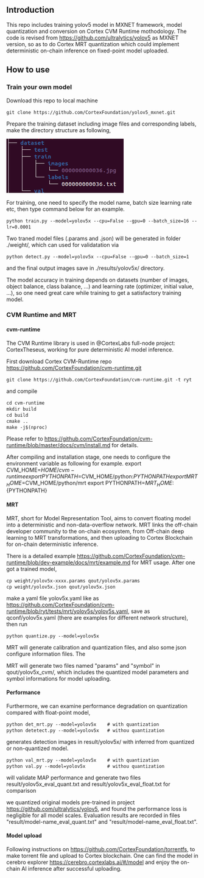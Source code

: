 ## Introduction
This repo includes training yolov5 model in MXNET framework, model quantization and conversion on Cortex CVM Runtime mothodology. The code is revised from https://github.com/ultralytics/yolov5 as MXNET version, so as to do Cortex MRT quantization which could implement deterministic on-chain inference on fixed-point model uploaded.
## How to use
### Train your own model
Download this repo to local machine

    git clone https://github.com/CortexFoundation/yolov5_mxnet.git 

Prepare the training dataset including image files and corresponding labels, make the directory structure as following,

![dataset directory structure](https://github.com/CortexFoundation/yolov5_mxnet/blob/main/src/tree.jpg)

For training, one need to specify the model name, batch size learning rate etc, then type command below for an example.

    python train.py --model=yolov5x --cpu=False --gpu=0 --batch_size=16 --lr=0.0001

Two traned model files (.params and .json) will be generated in folder ./weight/, which can used for validatation via 

    python detect.py --model=yolov5x --cpu=False --gpu=0 --batch_size=1

and the final output images save in ./results/yolov5x/ directory.

The model accuracy in training depends on datasets (number of images, object balance, class balance, ...) and learning rate (optimizer, initial value, ...), so one need great care while training to get a satisfactory training model.

### CVM Runtime and MRT
#### cvm-runtime

The CVM Runtime library is used in @CortexLabs full-node project: CortexTheseus, working for pure deterministic AI model inference.

First download Cortex CVM-Runtime repo https://github.com/CortexFoundation/cvm-runtime.git

    git clone https://github.com/CortexFoundation/cvm-runtime.git -t ryt

and compile

    cd cvm-runtime
    mkdir build
    cd build
    cmake ..
    make -j$(nproc)

Please refer to https://github.com/CortexFoundation/cvm-runtime/blob/master/docs/cvm/install.md for details.

After compiling and installation stage, one needs to configure the environment variable as following for example.
    export CVM_HOME=$HOME/cvm-runtime
    export PYTHONPATH=$CVM_HOME/python:${PYTHONPATH}
    export MRT_HOME=$CVM_HOME/python/mrt
    export PYTHONPATH=$MRT_HOME:${PYTHONPATH}

#### MRT

MRT, short for Model Representation Tool, aims to convert floating model into a deterministic and non-data-overflow network. MRT links the off-chain developer community to the on-chain ecosystem, from Off-chain deep learning to MRT transformations, and then uploading to Cortex Blockchain for on-chain deterministic inference.

There is a detailed example https://github.com/CortexFoundation/cvm-runtime/blob/dev-example/docs/mrt/example.md for MRT usage. After one got a trained model,

    cp weight/yolov5x-xxxx.params qout/yolov5x.params
    cp weight/yolov5x.json qout/yolov5x.json

make a yaml file yolov5x.yaml like as https://github.com/CortexFoundation/cvm-runtime/blob/ryt/tests/mrt/yolov5s/yolov5s.yaml, save as qconf/yolov5x.yaml (there are examples for different network structure), then run

    python quantize.py --model=yolov5x

MRT will generate calibration and quantization files, and also some json configure information files. The 

MRT will generate two files named "params" and "symbol" in qout/yolov5x_cvm/, which includes the quantized model parameters and symbol informations for model uploading.

#### Performance

Furthermore, we can examine performance degradation on quantization compared with float-point model,

    python det_mrt.py --model=yolov5x    # with quantization
    python detetect.py --model=yolov5x   # withou quantization

generates detection images in result/yolov5x/ with inferred from quantized or non-quantized model.

    python val_mrt.py --model=yolov5x    # with quantization
    python val.py --model=yolov5x        # withou quantization

will validate MAP performance and generate two files result/yolov5x_eval_quant.txt and result/yolov5x_eval_float.txt for comparison

we quantized original models pre-trained in project https://github.com/ultralytics/yolov5, and found the performance loss is negligible for all model scales. Evaluation results are recorded in files "result/model-name_eval_quant.txt" and "result/model-name_eval_float.txt".

#### Model upload

Following instructions on https://github.com/CortexFoundation/torrentfs, to make torrent file and upload to Cortex blockchain. One can find the model in cerebro explorer https://cerebro.cortexlabs.ai/#/model and enjoy the on-chain AI inference after successful uploading.


    


